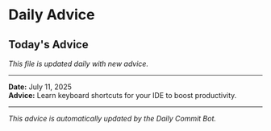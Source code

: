 # Daily Advice

## Today's Advice
*This file is updated daily with new advice.*

---

**Date:** July 11, 2025  
**Advice:** Learn keyboard shortcuts for your IDE to boost productivity.

---

*This advice is automatically updated by the Daily Commit Bot.*
